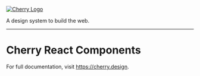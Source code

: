 [![Cherry Logo](https://cherry-documentation.s3-eu-west-1.amazonaws.com/img/cherry-repository-logo.svg)](https://www.cherry.design/)

A design system to build the web.

---

# Cherry React Components
For full documentation, visit https://cherry.design.
